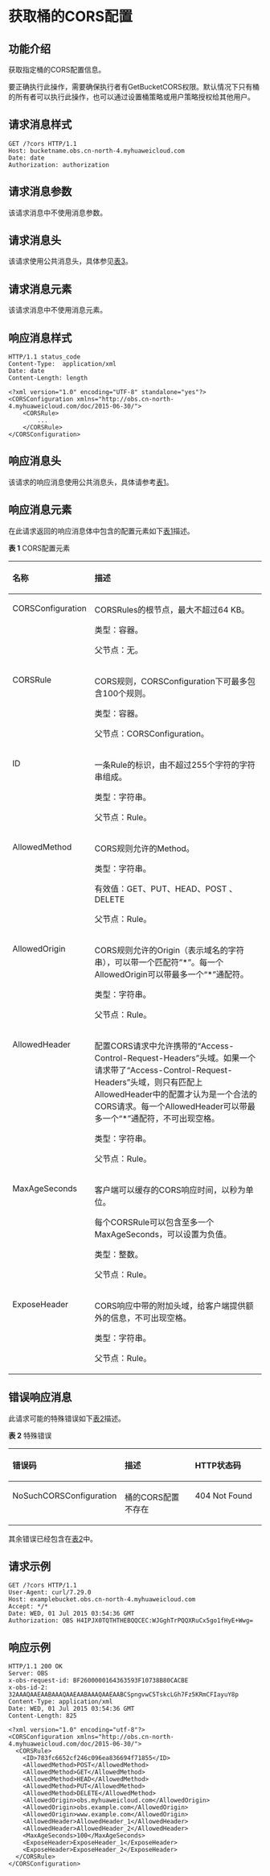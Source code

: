 # 获取桶的CORS配置<a name="obs_04_0075"></a>

## 功能介绍<a name="section5584184924715"></a>

获取指定桶的CORS配置信息。

要正确执行此操作，需要确保执行者有GetBucketCORS权限。默认情况下只有桶的所有者可以执行此操作，也可以通过设置桶策略或用户策略授权给其他用户。

## 请求消息样式<a name="section34774393"></a>

```
GET /?cors HTTP/1.1 
Host: bucketname.obs.cn-north-4.myhuaweicloud.com 
Date: date
Authorization: authorization
```

## 请求消息参数<a name="section44534087"></a>

该请求消息中不使用消息参数。

## 请求消息头<a name="section65262468"></a>

该请求使用公共消息头，具体参见[表3](构造请求.md#table25197309)。

## 请求消息元素<a name="section50491305"></a>

该请求消息中不使用消息元素。

## 响应消息样式<a name="section51768568"></a>

```
HTTP/1.1 status_code
Content-Type:  application/xml 
Date: date
Content-Length: length

<?xml version="1.0" encoding="UTF-8" standalone="yes"?> 
<CORSConfiguration xmlns="http://obs.cn-north-4.myhuaweicloud.com/doc/2015-06-30/"> 
    <CORSRule> 
        ... 
    </CORSRule> 
</CORSConfiguration>
```

## 响应消息头<a name="section63263928"></a>

该请求的响应消息使用公共消息头，具体请参考[表1](返回结果.md#d0e686)。

## 响应消息元素<a name="section32504443"></a>

在此请求返回的响应消息体中包含的配置元素如下[表1](#table2259502317110)描述。

**表 1**  CORS配置元素

<a name="table2259502317110"></a>
<table><thead align="left"><tr id="row663422"><th class="cellrowborder" valign="top" width="28.28%" id="mcps1.2.3.1.1"><p id="p53737197"><a name="p53737197"></a><a name="p53737197"></a>名称</p>
</th>
<th class="cellrowborder" valign="top" width="71.72%" id="mcps1.2.3.1.2"><p id="p57745689"><a name="p57745689"></a><a name="p57745689"></a>描述</p>
</th>
</tr>
</thead>
<tbody><tr id="row46889193"><td class="cellrowborder" valign="top" width="28.28%" headers="mcps1.2.3.1.1 "><p id="p39928261"><a name="p39928261"></a><a name="p39928261"></a>CORSConfiguration</p>
</td>
<td class="cellrowborder" valign="top" width="71.72%" headers="mcps1.2.3.1.2 "><p id="p12963734"><a name="p12963734"></a><a name="p12963734"></a>CORSRules的根节点，最大不超过64 KB。</p>
<p id="p49564750"><a name="p49564750"></a><a name="p49564750"></a>类型：容器。</p>
<p id="p43429572"><a name="p43429572"></a><a name="p43429572"></a>父节点：无。</p>
</td>
</tr>
<tr id="row55321833"><td class="cellrowborder" valign="top" width="28.28%" headers="mcps1.2.3.1.1 "><p id="p51883501"><a name="p51883501"></a><a name="p51883501"></a>CORSRule</p>
</td>
<td class="cellrowborder" valign="top" width="71.72%" headers="mcps1.2.3.1.2 "><p id="p41814016"><a name="p41814016"></a><a name="p41814016"></a>CORS规则，CORSConfiguration下可最多包含100个规则。</p>
<p id="p40781832"><a name="p40781832"></a><a name="p40781832"></a>类型：容器。</p>
<p id="p31492173"><a name="p31492173"></a><a name="p31492173"></a>父节点：CORSConfiguration。</p>
</td>
</tr>
<tr id="row14994104"><td class="cellrowborder" valign="top" width="28.28%" headers="mcps1.2.3.1.1 "><p id="p6562892"><a name="p6562892"></a><a name="p6562892"></a>ID</p>
</td>
<td class="cellrowborder" valign="top" width="71.72%" headers="mcps1.2.3.1.2 "><p id="p61832237"><a name="p61832237"></a><a name="p61832237"></a>一条Rule的标识，由不超过255个字符的字符串组成。</p>
<p id="p19619221"><a name="p19619221"></a><a name="p19619221"></a>类型：字符串。</p>
<p id="p42355266"><a name="p42355266"></a><a name="p42355266"></a>父节点：Rule。</p>
</td>
</tr>
<tr id="row45653075"><td class="cellrowborder" valign="top" width="28.28%" headers="mcps1.2.3.1.1 "><p id="p6911634"><a name="p6911634"></a><a name="p6911634"></a>AllowedMethod</p>
</td>
<td class="cellrowborder" valign="top" width="71.72%" headers="mcps1.2.3.1.2 "><p id="p22971514"><a name="p22971514"></a><a name="p22971514"></a>CORS规则允许的Method。</p>
<p id="p5417036"><a name="p5417036"></a><a name="p5417036"></a>类型：字符串。</p>
<p id="p48753330"><a name="p48753330"></a><a name="p48753330"></a>有效值：GET、PUT、HEAD、POST 、DELETE</p>
<p id="p36126787"><a name="p36126787"></a><a name="p36126787"></a>父节点：Rule。</p>
</td>
</tr>
<tr id="row56705634"><td class="cellrowborder" valign="top" width="28.28%" headers="mcps1.2.3.1.1 "><p id="p29753651"><a name="p29753651"></a><a name="p29753651"></a>AllowedOrigin</p>
</td>
<td class="cellrowborder" valign="top" width="71.72%" headers="mcps1.2.3.1.2 "><p id="p61235532"><a name="p61235532"></a><a name="p61235532"></a>CORS规则允许的Origin（表示域名的字符串），可以带一个匹配符”*”。每一个AllowedOrigin可以带最多一个“*”通配符。</p>
<p id="p14248884"><a name="p14248884"></a><a name="p14248884"></a>类型：字符串。</p>
<p id="p61131094"><a name="p61131094"></a><a name="p61131094"></a>父节点：Rule。</p>
</td>
</tr>
<tr id="row13308941"><td class="cellrowborder" valign="top" width="28.28%" headers="mcps1.2.3.1.1 "><p id="p4282435"><a name="p4282435"></a><a name="p4282435"></a>AllowedHeader</p>
</td>
<td class="cellrowborder" valign="top" width="71.72%" headers="mcps1.2.3.1.2 "><p id="p11332925"><a name="p11332925"></a><a name="p11332925"></a>配置CORS请求中允许携带的“Access-Control-Request-Headers”头域。如果一个请求带了“Access-Control-Request-Headers”头域，则只有匹配上AllowedHeader中的配置才认为是一个合法的CORS请求。每一个AllowedHeader可以带最多一个“*”通配符，不可出现空格。</p>
<p id="p34887463"><a name="p34887463"></a><a name="p34887463"></a>类型：字符串。</p>
<p id="p45551715"><a name="p45551715"></a><a name="p45551715"></a>父节点：Rule。</p>
</td>
</tr>
<tr id="row7312259"><td class="cellrowborder" valign="top" width="28.28%" headers="mcps1.2.3.1.1 "><p id="p55422103"><a name="p55422103"></a><a name="p55422103"></a>MaxAgeSeconds</p>
</td>
<td class="cellrowborder" valign="top" width="71.72%" headers="mcps1.2.3.1.2 "><p id="p60005388"><a name="p60005388"></a><a name="p60005388"></a>客户端可以缓存的CORS响应时间，以秒为单位。</p>
<p id="p3177586"><a name="p3177586"></a><a name="p3177586"></a>每个CORSRule可以包含至多一个MaxAgeSeconds，可以设置为负值。</p>
<p id="p28598282"><a name="p28598282"></a><a name="p28598282"></a>类型：整数。</p>
<p id="p56057947"><a name="p56057947"></a><a name="p56057947"></a>父节点：Rule。</p>
</td>
</tr>
<tr id="row34759480"><td class="cellrowborder" valign="top" width="28.28%" headers="mcps1.2.3.1.1 "><p id="p64054462"><a name="p64054462"></a><a name="p64054462"></a>ExposeHeader</p>
</td>
<td class="cellrowborder" valign="top" width="71.72%" headers="mcps1.2.3.1.2 "><p id="p21028933"><a name="p21028933"></a><a name="p21028933"></a>CORS响应中带的附加头域，给客户端提供额外的信息，不可出现空格。</p>
<p id="p55042672"><a name="p55042672"></a><a name="p55042672"></a>类型：字符串。</p>
<p id="p25622004"><a name="p25622004"></a><a name="p25622004"></a>父节点：Rule。</p>
</td>
</tr>
</tbody>
</table>

## 错误响应消息<a name="section24104539"></a>

此请求可能的特殊错误如下[表2](#table2262289217914)描述。

**表 2**  特殊错误

<a name="table2262289217914"></a>
<table><thead align="left"><tr id="row19846403"><th class="cellrowborder" valign="top" width="33.33333333333333%" id="mcps1.2.4.1.1"><p id="p64054849"><a name="p64054849"></a><a name="p64054849"></a>错误码</p>
</th>
<th class="cellrowborder" valign="top" width="33.33333333333333%" id="mcps1.2.4.1.2"><p id="p21060291"><a name="p21060291"></a><a name="p21060291"></a>描述</p>
</th>
<th class="cellrowborder" valign="top" width="33.33333333333333%" id="mcps1.2.4.1.3"><p id="p28162034"><a name="p28162034"></a><a name="p28162034"></a>HTTP状态码</p>
</th>
</tr>
</thead>
<tbody><tr id="row66532277"><td class="cellrowborder" valign="top" width="33.33333333333333%" headers="mcps1.2.4.1.1 "><p id="p20405365"><a name="p20405365"></a><a name="p20405365"></a>NoSuchCORSConfiguration</p>
</td>
<td class="cellrowborder" valign="top" width="33.33333333333333%" headers="mcps1.2.4.1.2 "><p id="p42221849"><a name="p42221849"></a><a name="p42221849"></a>桶的CORS配置不存在</p>
</td>
<td class="cellrowborder" valign="top" width="33.33333333333333%" headers="mcps1.2.4.1.3 "><p id="p64526602"><a name="p64526602"></a><a name="p64526602"></a>404 Not Found</p>
</td>
</tr>
</tbody>
</table>

其余错误已经包含在[表2](错误码.md#d0e843)中。

## 请求示例<a name="section14482163815396"></a>

```
GET /?cors HTTP/1.1
User-Agent: curl/7.29.0
Host: examplebucket.obs.cn-north-4.myhuaweicloud.com
Accept: */*
Date: WED, 01 Jul 2015 03:54:36 GMT
Authorization: OBS H4IPJX0TQTHTHEBQQCEC:WJGghTrPQQXRuCx5go1fHyE+Wwg=
```

## 响应示例<a name="section76081155815"></a>

```
HTTP/1.1 200 OK
Server: OBS
x-obs-request-id: BF2600000164363593F10738B80CACBE
x-obs-id-2: 32AAAQAAEAABAAAQAAEAABAAAQAAEAABCSpngvwC5TskcLGh7Fz5KRmCFIayuY8p
Content-Type: application/xml
Date: WED, 01 Jul 2015 03:54:36 GMT
Content-Length: 825

<?xml version="1.0" encoding="utf-8"?> 
<CORSConfiguration xmlns="http://obs.cn-north-4.myhuaweicloud.com/doc/2015-06-30/"> 
  <CORSRule> 
    <ID>783fc6652cf246c096ea836694f71855</ID>  
    <AllowedMethod>POST</AllowedMethod>  
    <AllowedMethod>GET</AllowedMethod>  
    <AllowedMethod>HEAD</AllowedMethod>  
    <AllowedMethod>PUT</AllowedMethod>  
    <AllowedMethod>DELETE</AllowedMethod>  
    <AllowedOrigin>obs.myhuaweicloud.com</AllowedOrigin>  
    <AllowedOrigin>obs.example.com</AllowedOrigin>  
    <AllowedOrigin>www.example.com</AllowedOrigin>  
    <AllowedHeader>AllowedHeader_1</AllowedHeader>  
    <AllowedHeader>AllowedHeader_2</AllowedHeader>  
    <MaxAgeSeconds>100</MaxAgeSeconds>  
    <ExposeHeader>ExposeHeader_1</ExposeHeader>  
    <ExposeHeader>ExposeHeader_2</ExposeHeader> 
  </CORSRule>
</CORSConfiguration>
```

